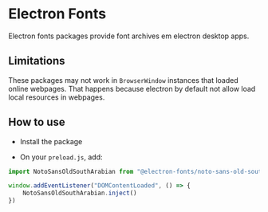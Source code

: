 # Electron Fonts

Electron fonts packages provide font archives em electron desktop apps.

## Limitations

These packages may not work in `BrowserWindow` instances that loaded online webpages. That happens because electron by default not allow load local resources in webpages.

## How to use

* Install the package

* On your `preload.js`, add:

```ts
import NotoSansOldSouthArabian from "@electron-fonts/noto-sans-old-south-arabian"

window.addEventListener("DOMContentLoaded", () => {
    NotoSansOldSouthArabian.inject()
})
```